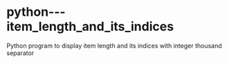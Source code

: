 # python---item_length_and_its_indices

Python program to display item length and its indices with integer thousand separator 
